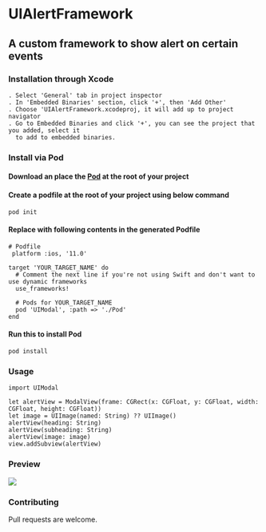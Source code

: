 # UIAlertFramework
## A custom framework to show alert on certain events

### Installation through Xcode
    . Select 'General' tab in project inspector
    . In 'Embedded Binaries' section, click '+', then 'Add Other'
    . Choose 'UIAlertFramework.xcodeproj, it will add up to project navigator
    . Go to Embedded Binaries and click '+', you can see the project that you added, select it
      to add to embedded binaries.
### Install via Pod
#### Download an place the [Pod](https://github.com/tniraj7/UIAlertPod) at the root of your project

#### Create a podfile at the root of your project using below command
```
pod init
```
#### Replace with following contents in the generated Podfile
```
# Podfile
 platform :ios, '11.0'

target 'YOUR_TARGET_NAME' do
  # Comment the next line if you're not using Swift and don't want to use dynamic frameworks
  use_frameworks!

  # Pods for YOUR_TARGET_NAME
  pod 'UIModal', :path => './Pod'
end
```
#### Run this to install Pod
```
pod install
```

### Usage

```
import UIModal

let alertView = ModalView(frame: CGRect(x: CGFloat, y: CGFloat, width: CGFloat, height: CGFloat))
let image = UIImage(named: String) ?? UIImage()
alertView(heading: String)
alertView(subheading: String)
alertView(image: image)
view.addSubview(alertView)  
```

### Preview
![](UIAlert.gif)

### Contributing
Pull requests are welcome.
